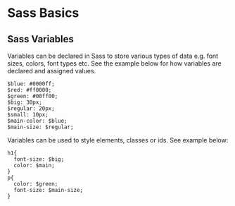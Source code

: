 # Sass Basics
## Sass Variables
Variables can be declared in Sass to store various types of data e.g. font sizes, colors, font types etc. See the example below for how variables are declared and assigned values.
```
$blue: #0000ff;
$red: #ff0000;
$green: #00ff00;
$big: 30px;
$regular: 20px;
$small: 10px;
$main-color: $blue;
$main-size: $regular;
```
Variables can be used to style elements, classes or ids. See example below:
```
h1{
  font-size: $big;
  color: $main;
}
p{
  color: $green;
  font-size: $main-size;
}
```

